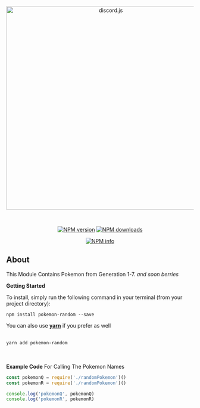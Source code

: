 <div align="center">
  <br />
  <p>
    <a href="https://www.npmjs.com/package/pokemon-random"><img src="http://i.imgur.com/bnO3Tct.png" width="546" alt="discord.js" /></a>
  </p>
  <br />
  <p>
    <!-- <a href="https://discord.gg/3Chh8gu"><img src="https://discordapp.com/api/guilds/334745231163654145/embed.png" alt="Discord server" /></a> -->
    <a href="https://www.npmjs.com/package/pokemon-random"><img src="https://img.shields.io/npm/v/pokemon-random.svg?maxAge=3600" alt="NPM version" /></a>
        <a href="https://www.npmjs.com/package/pokemon-random"><img src="https://img.shields.io/badge/downloads-22k-brightgreen.svg" alt="NPM downloads" /></a>
    
   <!-- <a href="https://www.npmjs.com/package/pokemon-random"><img src="https://img.shields.io/npm/dt/pokemon-random.svg?maxAge=3600" alt="NPM downloads" /></a> -->

  </p>
  <p>
    <a href="https://nodei.co/npm/pokemon-random/"><img src="https://nodei.co/npm/pokemon-random.png?downloads=true&stars=true" alt="NPM info" /></a>
  </p>
</div>

## About


This Module Contains Pokemon from Generation 1-7.
*and soon berries* 

**Getting Started** 

To install, simply run the following command in your terminal (from your project directory):

```
npm install pokemon-random --save
```

You can also use <a href="https://yarnpkg.com/en/">__yarn__</a> if you prefer as well
<br></br>
```
yarn add pokemon-random 
```
<br></br>
**Example Code** 
For Calling The Pokemon Names

```js
const pokemonQ = require('./randomPokemon')()
const pokemonR = require('./randomPokemon')()

console.log('pokemonQ', pokemonQ)
console.log('pokemonR', pokemonR)

```
